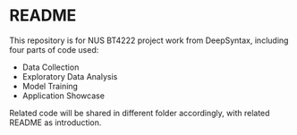 # README #

This repository is for NUS BT4222 project work from DeepSyntax, including four parts of code used: 

* Data Collection
* Exploratory Data Analysis
* Model Training 
* Application Showcase

Related code will be shared in different folder accordingly, with related README as introduction.
